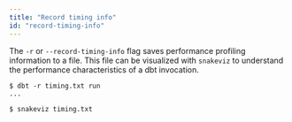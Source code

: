 ```yaml
---
title: "Record timing info"
id: "record-timing-info"
---
```


The `-r` or `--record-timing-info` flag saves performance profiling information to a file. This file can be visualized with `snakeviz` to understand the performance characteristics of a dbt invocation.

<File name='Usage'>

```text
$ dbt -r timing.txt run
...

$ snakeviz timing.txt
```

</File>
